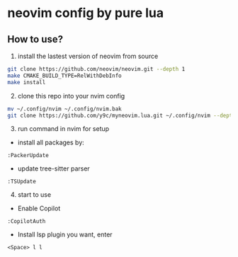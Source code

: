 # neovim config by pure lua

## How to use?

1. install the lastest version of neovim from source

```bash
git clone https://github.com/neovim/neovim.git --depth 1
make CMAKE_BUILD_TYPE=RelWithDebInfo
make install
```

2. clone this repo into your nvim config

```bash
mv ~/.config/nvim ~/.config/nvim.bak
git clone https://github.com/y9c/myneovim.lua.git ~/.config/nvim --depth 1
```

3. run command in nvim for setup

- install all packages by:

```vim
:PackerUpdate
```

- update tree-sitter parser

```vim
:TSUpdate
```

4. start to use

- Enable Copilot

```vim
:CopilotAuth
```

- Install lsp plugin you want, enter

```vim
<Space> l l
```
